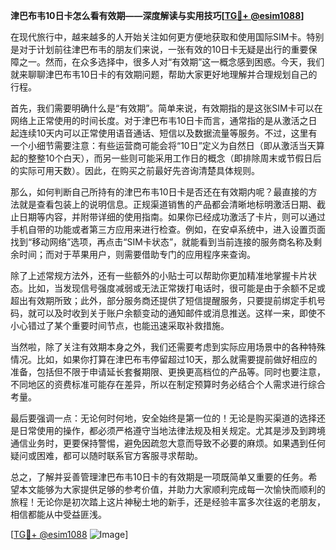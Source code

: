 **津巴布韦10日卡怎么看有效期——深度解读与实用技巧[[TG💪+ @esim1088](https://t.me/s/esim1088)]**

在现代旅行中，越来越多的人开始关注如何更方便地获取和使用国际SIM卡。特别是对于计划前往津巴布韦的朋友们来说，一张有效的10日卡无疑是出行的重要保障之一。然而，在众多选择中，很多人对“有效期”这一概念感到困惑。今天，我们就来聊聊津巴布韦10日卡的有效期问题，帮助大家更好地理解并合理规划自己的行程。

首先，我们需要明确什么是“有效期”。简单来说，有效期指的是这张SIM卡可以在网络上正常使用的时间长度。对于津巴布韦10日卡而言，通常指的是从激活之日起连续10天内可以正常使用语音通话、短信以及数据流量等服务。不过，这里有一个小细节需要注意：有些运营商可能会将“10日”定义为自然日（即从激活当天算起的整整10个白天），而另一些则可能采用工作日的概念（即排除周末或节假日后的实际可用天数）。因此，在购买之前最好先咨询清楚具体规则。

那么，如何判断自己所持有的津巴布韦10日卡是否还在有效期内呢？最直接的方法就是查看包装上的说明信息。正规渠道销售的产品都会清晰地标明激活日期、截止日期等内容，并附带详细的使用指南。如果你已经成功激活了卡片，则可以通过手机自带的功能或者第三方应用来进行检查。例如，在安卓系统中，进入设置页面找到“移动网络”选项，再点击“SIM卡状态”，就能看到当前连接的服务商名称及剩余时间；而对于苹果用户，则需要借助专门的应用程序来查询。

除了上述常规方法外，还有一些额外的小贴士可以帮助你更加精准地掌握卡片状态。比如，当发现信号强度减弱或无法正常拨打电话时，很可能是由于余额不足或超出有效期所致；此外，部分服务商还提供了短信提醒服务，只要提前绑定手机号码，就可以及时收到关于账户余额变动的通知邮件或消息推送。这样一来，即使不小心错过了某个重要时间节点，也能迅速采取补救措施。

当然啦，除了关注有效期本身之外，我们还需要考虑到实际应用场景中的各种特殊情况。比如，如果你打算在津巴布韦停留超过10天，那么就需要提前做好相应的准备，包括但不限于申请延长套餐期限、更换更高档位的产品等。同时也要注意，不同地区的资费标准可能存在差异，所以在制定预算时务必结合个人需求进行综合考量。

最后要强调一点：无论何时何地，安全始终是第一位的！无论是购买渠道的选择还是日常使用的操作，都必须严格遵守当地法律法规及相关规定。尤其是涉及到跨境通信业务时，更要保持警惕，避免因疏忽大意而导致不必要的麻烦。如果遇到任何疑问或困难，都可以随时联系官方客服寻求帮助。

总之，了解并妥善管理津巴布韦10日卡的有效期是一项既简单又重要的任务。希望本文能够为大家提供足够的参考价值，并助力大家顺利完成每一次愉快而顺利的旅程！无论你是初次踏上这片神秘土地的新手，还是经验丰富多次往返的老朋友，相信都能从中受益匪浅。

[[TG💪+ @esim1088](https://t.me/s/esim1088) ![Image](https://i.postimg.cc/4NQfJmqS/Snipaste-2025-05-13-00-14-12.png)]